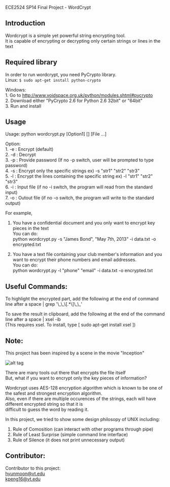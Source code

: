 ECE2524 SP14
Final Project - WordCrypt  

## Introduction
Wordcrypt is a simple yet powerful string encrypting tool.  
It is capable of encrypting or decrypting only certain strings or lines in the text 

## Required library
In order to run wordcrypt, you need PyCrypto library.  
Linux:
    `$ sudo apt-get install python-crypto`
    
Windows:  
    1. Go to http://www.voidspace.org.uk/python/modules.shtml#pycrypto  
    2. Download either "PyCrypto 2.6 for Python 2.6 32bit" or "64bit"  
    3. Run and install 

## Usage

Usage: python wordcrypt.py [Option1] [] [File ...]  

Option:  
    1. -e : Encrypt (default)  
    2. -d : Decrypt  
    3. -p : Provide password (If no -p switch, user will be prompted to type password)  
    4. -s : Encrypt only the specific strings                ex) -s "str1" "str2" "str3"  
    5. -l : Encrypt the lines containing the specific string ex) -l "str1" "str2" "str3"  
    6. -i : Input file (if no -i switch, the program will read from the standard input)  
    7. -o : Outout file (if no -o switch, the program will write to the standard output)  

For example,  

1. You have a confidential document and you only want to encrypt key pieces in the text  
You can do:  
	python wordcrypt.py -s "James Bond", "May 7th, 2013" -i data.txt -o encrypted.txt  

2. You have a text file containing your club member's information and you want to encrypt their phone numbers and email addresses.  
You can do:  
	python wordcrypt.py -l "phone" "email" -i data.txt -o encrypted.txt 
	
	
     
## Useful Commands:
To highlight the encrypted part, add the following at the end of command line after a space
    | grep '\\\_\\\_\\\[.*\\\]\\\_\\\_'  
      
To save the result in clipboard, add the following at the end of the command line after a space
    | xsel -ib  
    (This requires xsel. To install, type [ sudo apt-get install xsel ])  

	
## Note:
This project has been inspired by a scene in the movie "Inception"

![alt tag](https://lh6.googleusercontent.com/-0Y3geyRNkno/U2llsZB5_sI/AAAAAAAAAjE/g10k74Zp2hc/w587-h450-no/Resizedd_capture_001.png)


There are many tools out there that encrypts the file itself  
But, what if you want to encrypt only the key pieces of information?  

Wordcrypt uses AES-128 encryption algorithm which is known to be one of the safest and strongest encryption algorithm.  
Also, even if there are multiple occurences of the strings, each will have different encrypted string so that it is  
difficult to guess the word by reading it.  

In this project, we tried to show some design philosopy of UNIX including:  

1. Rule of Comosition (can interact with other programs through pipe)  
2. Rule of Least Surprise (simple command line interface)  
3. Rule of Silence (it does not print unnecessary output)  

## Contributor:
Contributor to this project:  
hyunmoon@vt.edu  
kpeng16@vt.edu  